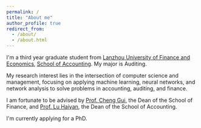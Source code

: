 ```yaml
---
permalink: /
title: "About me"
author_profile: true
redirect_from: 
  - /about/
  - /about.html
---
```


I'm a third year graduate student from [Lanzhou University of Finance and Economics](https://www.lzufe.edu.cn/index.htm), [School of Accounting](https://www.lzufe.edu.cn/index.htm). My major is Auditing.

My research interest lies in the intersection of computer science and management, focusing on applying machine learning, neural networks, and network analysis to solve problems in accounting, auditing, and finance.

I am fortunate to be advised by [Prof. Cheng Gui](https://xueshu.baidu.com/scholarID/CN-B7HA4JDK), the Dean of the School of Finance, and [Prof. Lu Haiyan](https://a.xueshu.baidu.com/scholarID/CN-BEG838KK), the Dean of the School of Accounting.

I'm currently applying for a PhD.
